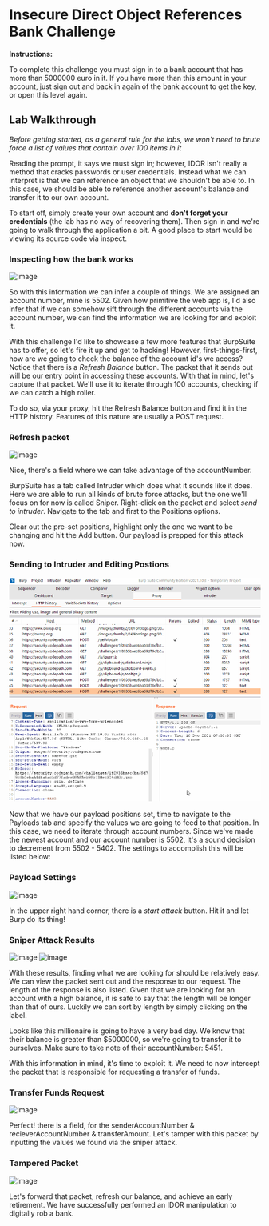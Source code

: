 # Insecure Direct Object References Bank Challenge

**Instructions:**

To complete this challenge you must sign in to a bank account that has more than 5000000 euro in it. If you have more than this amount in your account, just sign out and back in again of the bank account to get the key, or open this level again.

## Lab Walkthrough

*Before getting started, as a general rule for the labs, we won't need to brute force a list of values that contain over 100 items in it*

Reading the prompt, it says we must sign in; however, IDOR isn't really a method that cracks passwords or user credentials. Instead what we can interpret is that we can reference an object that we shouldn't be able to. In this case, we should be able to reference another account's balance and transfer it to our own account.

To start off, simply create your own account and **don't forget your credentials** (the lab has no way of recovering them). Then sign in and we're going to walk through the application a bit. A good place to start would be viewing its source code via inspect.

### Inspecting how the bank works
![image](https://user-images.githubusercontent.com/66766340/146329661-3d123bad-3258-479f-8ac4-ff6024233633.png)

So with this information we can infer a couple of things. We are assigned an account number, mine is 5502. Given how primitive the web app is, I'd also infer that if we can somehow sift through the different accounts via the account number, we can find the information we are looking for and exploit it.

With this challenge I'd like to showcase a few more features that BurpSuite has to offer, so let's fire it up and get to hacking! However, first-things-first, how are we going to check the balance of the account id's we access? Notice that there is a *Refresh Balance* button. The packet that it sends out will be our entry point in accessing these accounts. With that in mind, let's capture that packet. We'll use it to iterate through 100 accounts, checking if we can catch a high roller. 

To do so, via your proxy, hit the Refresh Balance button and find it in the HTTP history. Features of this nature are usually a POST request.

### Refresh packet
![image](https://user-images.githubusercontent.com/66766340/146331307-b8f49109-7ad3-4a81-89d2-604b159684d5.png)

Nice, there's a field where we can take advantage of the accountNumber.

BurpSuite has a tab called Intruder which does what it sounds like it does. Here we are able to run all kinds of brute force attacks, but the one we'll focus on for now is called Sniper. Right-click on the packet and select *send to intruder*. Navigate to the tab and first to the Positions options.

Clear out the pre-set positions, highlight only the one we want to be changing and hit the Add button. Our payload is prepped for this attack now.

### Sending to Intruder and Editing Postions
<img src="https://github.com/colton-gabertan/SecurityShepherdLabs/blob/IDOR-Bank-Challenge/IDORbank0.gif">

Now that we have our payload positions set, time to navigate to the Payloads tab and specify the values we are going to feed to that position. In this case, we need to iterate through account numbers. Since we've made the newest account and our account number is 5502, it's a sound decision to decrement from 5502 - 5402. The settings to accomplish this will be listed below:

### Payload Settings
![image](https://user-images.githubusercontent.com/66766340/146334125-18c17705-ad22-4035-8ce0-4dfb1acac903.png)

In the upper right hand corner, there is a *start attack* button. Hit it and let Burp do its thing!

### Sniper Attack Results
![image](https://user-images.githubusercontent.com/66766340/146335583-8b36d9cd-46d4-4a9f-8156-8067b83f807d.png)
![image](https://user-images.githubusercontent.com/66766340/146335477-4381875a-7582-4ecd-b6ec-35e55d28c33f.png)

With these results, finding what we are looking for should be relatively easy. We can view the packet sent out and the response to our request. The length of the response is also listed. Given that we are looking for an account with a high balance, it is safe to say that the length will be longer than that of ours. Luckily we can sort by length by simply clicking on the label.

Looks like this millionaire is going to have a very bad day. We know that their balance is greater than $5000000, so we're going to transfer it to ourselves. Make sure to take note of their accountNumber: 5451.

With this information in mind, it's time to exploit it. We need to now intercept the packet that is responsible for requesting a transfer of funds.

### Transfer Funds Request
![image](https://user-images.githubusercontent.com/66766340/146336548-adc1f40f-a074-4882-bdc1-ec54049c8e9d.png)

Perfect! there is a field, for the senderAccountNumber & recieverAccountNumber & transferAmount. Let's tamper with this packet by inputting the values we found via the sniper attack.

### Tampered Packet
![image](https://user-images.githubusercontent.com/66766340/146336762-7b322e8b-caad-47b4-bc47-922a8cdbe50e.png)

Let's forward that packet, refresh our balance, and achieve an early retirement. We have successfully performed an IDOR manipulation to digitally rob a bank.
